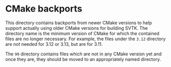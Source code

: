 # CMake backports

This directory contains backports from newer CMake versions to help support
actually using older CMake versions for building SVTK. The directory name is the
minimum version of CMake for which the contained files are no longer necessary.
For example, the files under the `3.12` directory are not needed for 3.12 or
3.13, but are for 3.11.

The `99` directory contains files which are not in any CMake version yet and
once they are, they should be moved to an appropriately named directory.
